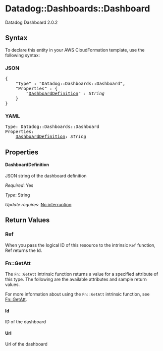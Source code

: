 # Datadog::Dashboards::Dashboard

Datadog Dashboard 2.0.2

## Syntax

To declare this entity in your AWS CloudFormation template, use the following syntax:

### JSON

<pre>
{
    "Type" : "Datadog::Dashboards::Dashboard",
    "Properties" : {
        "<a href="#dashboarddefinition" title="DashboardDefinition">DashboardDefinition</a>" : <i>String</i>
    }
}
</pre>

### YAML

<pre>
Type: Datadog::Dashboards::Dashboard
Properties:
    <a href="#dashboarddefinition" title="DashboardDefinition">DashboardDefinition</a>: <i>String</i>
</pre>

## Properties

#### DashboardDefinition

JSON string of the dashboard definition

_Required_: Yes

_Type_: String

_Update requires_: [No interruption](https://docs.aws.amazon.com/AWSCloudFormation/latest/UserGuide/using-cfn-updating-stacks-update-behaviors.html#update-no-interrupt)

## Return Values

### Ref

When you pass the logical ID of this resource to the intrinsic `Ref` function, Ref returns the Id.

### Fn::GetAtt

The `Fn::GetAtt` intrinsic function returns a value for a specified attribute of this type. The following are the available attributes and sample return values.

For more information about using the `Fn::GetAtt` intrinsic function, see [Fn::GetAtt](https://docs.aws.amazon.com/AWSCloudFormation/latest/UserGuide/intrinsic-function-reference-getatt.html).

#### Id

ID of the dashboard

#### Url

Url of the dashboard

